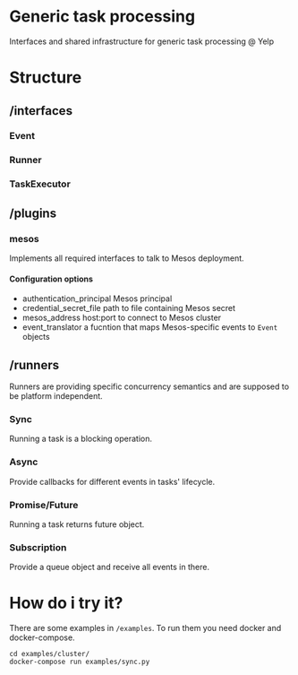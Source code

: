 # Generic task processing

Interfaces and shared infrastructure for generic task processing @ Yelp

# Structure

## /interfaces

### Event

### Runner

### TaskExecutor

## /plugins

### mesos

Implements all required interfaces to talk to Mesos deployment.

#### Configuration options

- authentication\_principal Mesos principal
- credential\_secret\_file path to file containing Mesos secret
- mesos\_address host:port to connect to Mesos cluster
- event_translator a fucntion that maps Mesos-specific events to `Event` objects

## /runners

Runners are providing specific concurrency semantics and are supposed to be
platform independent.

### Sync

Running a task is a blocking operation.

### Async

Provide callbacks for different events in tasks' lifecycle.

### Promise/Future

Running a task returns future object.

### Subscription

Provide a queue object and receive all events in there.

# How do i try it?

There are some examples in `/examples`. To run them you need docker and
docker-compose.

    cd examples/cluster/
    docker-compose run examples/sync.py

